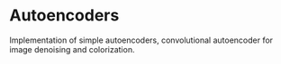 # Autoencoders
Implementation of simple autoencoders, convolutional autoencoder for image denoising and colorization.
